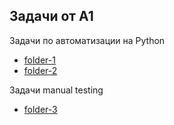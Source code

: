 ## Задачи от A1

Задачи по автоматизации на Python
- [folder-1](https://github.com/istrybuk/Test-task/tree/main/A1/folder_v1)
- [folder-2](https://github.com/istrybuk/Test-task/tree/main/A1/folder_v2)

Задачи manual testing
- [folder-3](https://github.com/istrybuk/Test-task/tree/main/A1/folder_v3)
